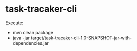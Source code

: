 # task-tracaker-cli

Execute:  
- mvn clean package 
- java -jar target/task-tracaker-cli-1.0-SNAPSHOT-jar-with-dependencies.jar    